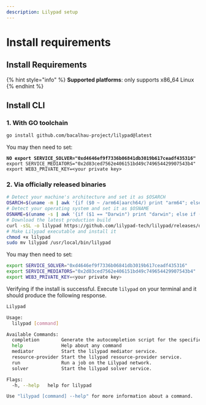 ```yaml
---
description: Lilypad setup
---
```


# Install requirements

## Install Requirements

{% hint style="info" %}
**Supported platforms**: only supports x86\_64 Linux
{% endhint %}

## Install CLI

### 1. With GO toolchain

```bash
go install github.com/bacalhau-project/lilypad@latest
```

You may then need to set:

<pre class="language-bash"><code class="lang-bash"><strong>NO export SERVICE_SOLVER="0xd4646ef9f7336b06841db3019b617ceadf435316"
</strong>export SERVICE_MEDIATORS="0x2d83ced7562e406151bd49c749654429907543b4"
export WEB3_PRIVATE_KEY=&#x3C;your private key>
</code></pre>

### 2. Via officially released binaries

```bash
# Detect your machine's architecture and set it as $OSARCH
OSARCH=$(uname -m | awk '{if ($0 ~ /arm64|aarch64/) print "arm64"; else if ($0 ~ /x86_64|amd64/) print "amd64"; else print "unsupported_arch"}') && export OSARCH;
# Detect your operating system and set it as $OSNAME
OSNAME=$(uname -s | awk '{if ($1 == "Darwin") print "darwin"; else if ($1 == "Linux") print "linux"; else print "unsupported_os"}') && export OSNAME;
# Download the latest production build
curl -sSL -o lilypad https://github.com/lilypad-tech/lilypad/releases/download/v2.0.0-54a3948/lilypad-$OSNAME-$OSARCH
# Make Lilypad executable and install it
chmod +x lilypad
sudo mv lilypad /usr/local/bin/lilypad
```

You may then need to set:

```bash
export SERVICE_SOLVER="0xd4646ef9f7336b06841db3019b617ceadf435316"
export SERVICE_MEDIATORS="0x2d83ced7562e406151bd49c749654429907543b4"
export WEB3_PRIVATE_KEY=<your private key>
```

Verifying if the install is successful. Execute `lilypad` on your terminal and it should produce the following response.

```bash
Lilypad

Usage:
  lilypad [command]

Available Commands:
  completion        Generate the autocompletion script for the specified shell
  help              Help about any command
  mediator          Start the lilypad mediator service.
  resource-provider Start the lilypad resource-provider service.
  run               Run a job on the Lilypad network.
  solver            Start the lilypad solver service.

Flags:
  -h, --help   help for lilypad

Use "lilypad [command] --help" for more information about a command.
```
